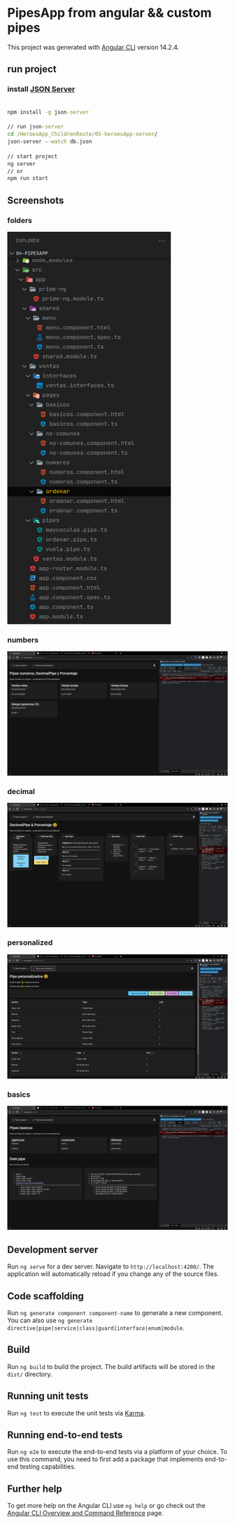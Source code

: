 # PipesApp from angular && custom pipes

This project was generated with [Angular CLI](https://github.com/angular/angular-cli) version 14.2.4.

## run project
### install [JSON Server](https://www.npmjs.com/package/json-server)
```cmd

npm install -g json-server

// run json-server
cd /HeroesApp_ChildrenRoute/05-heroesApp-server/
json-server --watch db.json
 
// start project
ng server 
// or 
npm run start
```

## Screenshots

### folders
![folders!](https://github.com/jcarloshg/pipe_App/blob/main/src/assets/Screenshot-12.png)

### numbers
![numbers!](https://github.com/jcarloshg/pipe_App/blob/main/src/assets/Screenshot-10.png)

### decimal
![decimal!](https://github.com/jcarloshg/pipe_App/blob/main/src/assets/Screenshot-11.png)

### personalized
![personalized!](https://github.com/jcarloshg/pipe_App/blob/main/src/assets/Screenshot-13.png)

### basics
![basics](https://github.com/jcarloshg/pipe_App/blob/main/src/assets/Screenshot-14.png)

## Development server

Run `ng serve` for a dev server. Navigate to `http://localhost:4200/`. The application will automatically reload if you change any of the source files.

## Code scaffolding

Run `ng generate component component-name` to generate a new component. You can also use `ng generate directive|pipe|service|class|guard|interface|enum|module`.

## Build

Run `ng build` to build the project. The build artifacts will be stored in the `dist/` directory.

## Running unit tests

Run `ng test` to execute the unit tests via [Karma](https://karma-runner.github.io).

## Running end-to-end tests

Run `ng e2e` to execute the end-to-end tests via a platform of your choice. To use this command, you need to first add a package that implements end-to-end testing capabilities.

## Further help

To get more help on the Angular CLI use `ng help` or go check out the [Angular CLI Overview and Command Reference](https://angular.io/cli) page.
